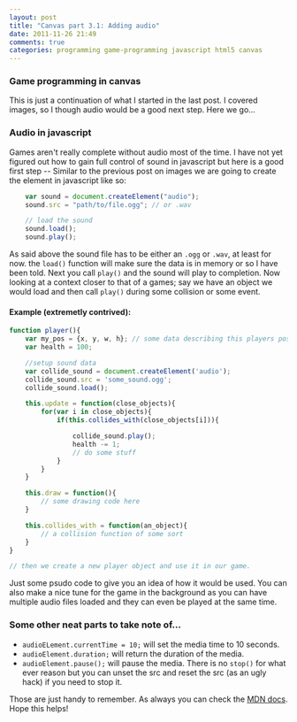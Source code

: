 ```yaml
---
layout: post
title: "Canvas part 3.1: Adding audio"
date: 2011-11-26 21:49
comments: true
categories: programming game-programming javascript html5 canvas
---
```


### Game programming in canvas

This is just a continuation of what I started in the last post. I covered images, so I though audio would be a good next step. Here we go...

### Audio in javascript

Games aren't really complete without audio most of the time. I have not yet figured out how to gain full control of sound in javascript but here is a good first step -- Similar to the previous post on images we are going to create the element in javascript like so:

``` javascript
	var sound = document.createElement("audio");
	sound.src = "path/to/file.ogg"; // or .wav

	// load the sound
	sound.load();
	sound.play();
```

As said above the sound file has to be either an `.ogg` or `.wav`, at least for now. the `load()` function will make sure the data is in memory or so I have been told. Next you call `play()` and the sound will play to completion. Now looking at a context closer to that of a games; say we have an object we would load and then call `play()` during some collision or some event. 

#### Example (extremetly contrived):
``` javascript
function player(){
	var my_pos = {x, y, w, h}; // some data describing this players position  
	var health = 100;

	//setup sound data
	var collide_sound = document.createElement('audio');
	collide_sound.src = 'some_sound.ogg';
	collide_sound.load();

	this.update = function(close_objects){
		for(var i in close_objects){
			if(this.collides_with(close_objects[i])){

				collide_sound.play();
				health -= 1;
				// do some stuff 
			}
		}
	}

	this.draw = function(){
		// some drawing code here
	}

	this.collides_with = function(an_object){
		// a collision function of some sort
	}
}

// then we create a new player object and use it in our game.

```

Just some psudo code to give you an idea of how it would be used. You can also make a nice tune for the game in the background as you can have multiple audio files loaded and they can even be played at the same time. 

### Some other neat parts to take note of...

* `audioELement.currentTime = 10;` will set the media time to 10 seconds.
* `audioElement.duration;` will return the duration of the media.
* `audioElement.pause();` will pause the media. There is no `stop()` for what ever reason but you can unset the src and reset the src (as an ugly hack) if you need to stop it.

Those are just handy to remember. As always you can check the [MDN docs](hhttps://developer.mozilla.org/En/Using_audio_and_video_in_Firefox). Hope this helps!
